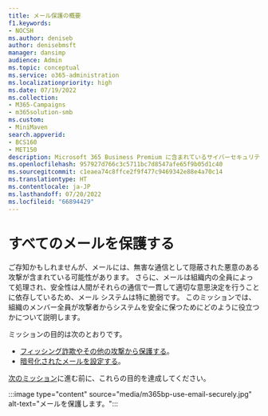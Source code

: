 ```yaml
---
title: メール保護の概要
f1.keywords:
- NOCSH
ms.author: deniseb
author: denisebmsft
manager: dansimp
audience: Admin
ms.topic: conceptual
ms.service: o365-administration
ms.localizationpriority: high
ms.date: 07/19/2022
ms.collection:
- M365-Campaigns
- m365solution-smb
ms.custom:
- MiniMaven
search.appverid:
- BCS160
- MET150
description: Microsoft 365 Business Premium に含まれているサイバーセキュリティ ツールを使用して、マルウェア、フィッシング、およびその他の悪意のあるサイバー攻撃からメールを保護するようにチームをトレーニングする方法の概要。
ms.openlocfilehash: 957927d766c3c5711bc7d8547afe65f9b05d1c40
ms.sourcegitcommit: c1eaea74c8ffce2f9f477c9469342e88e4a70c14
ms.translationtype: HT
ms.contentlocale: ja-JP
ms.lasthandoff: 07/20/2022
ms.locfileid: "66894429"
---
```

# <a name="protect-all-email"></a>すべてのメールを保護する

ご存知かもしれませんが、メールには、無害な通信として隠蔽された悪意のある攻撃が含まれている可能性があります。 さらに、メールは組織内の全員によって処理され、安全性は人間がそれらの通信で一貫して適切な意思決定を行うことに依存しているため、メール システムは特に脆弱です。 このミッションでは、組織のメンバー全員が攻撃者からシステムを安全に保つためにどのように役立つかについて説明します。

ミッションの目的は次のとおりです。

- [フィッシング詐欺やその他の攻撃から保護する](m365bp-avoid-phishing-and-attacks.md)。
- [暗号化されたメールを設定する](send-encrypted-email.md)。

[次のミッション](m365bp-collaborate-share-securely.md)に進む前に、これらの目的を達成してください。

:::image type="content" source="media/m365bp-use-email-securely.jpg" alt-text="メールを保護します。":::
